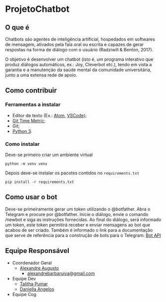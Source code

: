 # ProjetoChatbot

## O que é

Chatbots são agentes de inteligência artificial, hospedados em softwares de mensagem, ativados pela fala oral ou escrita e capazes de gerar respostas na forma de diálogo com o usuário (Radziwill & Benton, 2017).

O objetivo é desenvolver um chatbot (isto é, um programa interativo que produz diálogos automáticos, ex.: Joy, Cleverbot etc.), tendo em vista a garantia e a manutenção da saúde mental da comunidade universitária, junto a uma extensa rede de apoio.

## Como contribuir

### Ferramentas a instalar

-   Editor de texto (Ex.: [Atom](https://atom.io/), [VSCode](https://code.visualstudio.com/));
-   [Git Time Metric](https://github.com/git-time-metric/gtm);
-   Git;
-   [Python 3](https://www.python.org/downloads/).

### Como instalar

Deve-se primeiro criar um ambiente virtual

```
python -m venv venv
```

Depois deve-se instalar os pacotes contidos no `requirements.txt`

```
pip install -r requirements.txt
```

## Como usar o bot

Deve-se primeiramente gerar um token utilizando o @botfather. Abra o Telegram e
procure por @botfather. Inicie o diálogo, envie o comando /newbot e siga as
instruções fornecidas. Ao final do diálogo, será informado um token, este token
permitirá receber e enviar mensagens ao bot que acabou de ser criado. Também é
informado o link para a documentação que serve de referência para a construção
de bots para o Telegram: [Bot API](https://core.telegram.org/bots/api) 

## Equipe Responsável

-   Coordenador Geral
    -   [Alexandre Augusto](https://github.com/alexandrebarbaruiva)
        -   alexandrebarbaruiva@gmail.com
-   Equipe Dev
    -   [Talitha Pumar](https://github.com/tapumar)
    -   [Daniella Angelos](https://github.com/daniangelos)
-   Equipe Cog
